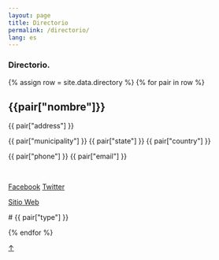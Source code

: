 ```yaml
---
layout: page
title: Directorio
permalink: /directorio/
lang: es
---
```


<h3>Directorio.</h3>


<div class="directorio">
{% assign row = site.data.directory %}
{% for pair in row %}

  <div class="line animatable fadeInUp">
  <h2>{{pair["nombre"]}}</h2>

<!--
  {% if site.data.directory.state == null %}
  <p>null</p>
  {% else %}
  <p> {{ pair["state"] }}</p>
  {% endif %}
  -->

  <p> {{ pair["address"] }} </p>
  <p> {{ pair["municipality"] }} {{ pair["state"] }} {{ pair["country"] }}</p>
  <p>{{ pair["phone"] }} {{ pair["email"] }}</p>

  <br/>
  <p><a href="{{ pair["social_media1"] }}" target="_blank" class="Fb">Facebook</a>
  <a href="{{ pair["social_media2"] }}" target="_blank" class="Tw">Twitter</a></p>
  <a href="{{ pair["web"] }}" target="_blank" class="web">Sitio Web</a>

  <span class="tag"># {{ pair["type"] }}</span>

</div>

{% endfor %}
</div><!-- directorio -->

<a href="#" id="top">↑</a>

<!--

<table>
  {% for row in site.data.directory %}
    {% if forloop.first %}
    <tr>
      {% for pair in row %}
        <th>{{ pair[0] }}</th>
      {% endfor %}
    </tr>
    {% endif %}

    {% tablerow pair in row %}
      {{ pair[1] }}
    {% endtablerow %}
  {% endfor %}
</table>



 -->
